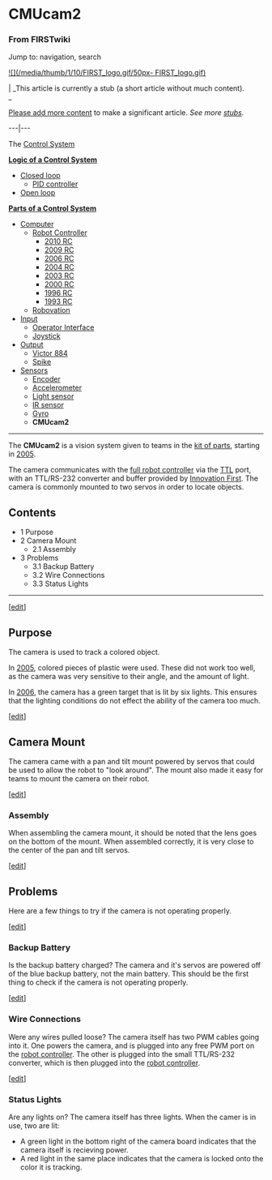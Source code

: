 # CMUcam2

### From FIRSTwiki

Jump to: navigation, search

[![](/media/thumb/1/10/FIRST_logo.gif/50px-
FIRST_logo.gif)](/index.php/Image:FIRST_logo.gif "" )

|  _This article is currently a stub (a short article without much content).  
_

[Please add more
content](http://www.firstwiki.net/index.php?title=CMUcam2&action=edit
"http://www.firstwiki.net/index.php?title=CMUcam2&action=edit" ) to make a
significant article. _See more [stubs](/index.php/Special:Shortpages
"Special:Shortpages" )._  
  
---|---  
  
  

The [Control System](/index.php/Control_system "Control system" )

**[Logic of a Control System](/index.php/Logic_of_a_control_system "Logic of a control system" )**

  * [Closed loop](/index.php/Closed_loop "Closed loop" )
    * [PID controller](/index.php/PID_controller "PID controller" )
  * [Open loop](/index.php/Open_loop "Open loop" )

**[Parts of a Control System](/index.php/Parts_of_a_control_system "Parts of a control system" )**

  * [Computer](/index.php/Computer "Computer" )
    * [Robot Controller](/index.php/Robot_Controller "Robot Controller" )
      * [2010 RC](/index.php/Robot_Controller_%282010%29 "Robot Controller \(2010\)" )
      * [2009 RC](/index.php/Robot_Controller_%282009%29 "Robot Controller \(2009\)" )
      * [2006 RC](/index.php/Robot_Controller_%282006%29 "Robot Controller \(2006\)" )
      * [2004 RC](/index.php/Robot_Controller_%282004%29 "Robot Controller \(2004\)" )
      * [2003 RC](/index.php/Robot_Controller_%282003%29 "Robot Controller \(2003\)" )
      * [2000 RC](/index.php/Robot_Controller_%282000%29 "Robot Controller \(2000\)" )
      * [1996 RC](/index.php?title=Robot_Controller_%281996%29&action=edit "Robot Controller \(1996\)" )
      * [1993 RC](/index.php?title=Robot_Controller_%281993%29&action=edit "Robot Controller \(1993\)" )
    * [Robovation](/index.php/Robovation "Robovation" )
  * [Input](/index.php/Input "Input" )
    * [Operator Interface](/index.php/Operator_Interface "Operator Interface" )
    * [Joystick](/index.php/Joystick "Joystick" )
  * [Output](/index.php/Output "Output" )
    * [Victor 884](/index.php/Victor_884 "Victor 884" )
    * [Spike](/index.php/Spike "Spike" )
  * [Sensors](/index.php/Sensor "Sensor" )
    * [Encoder](/index.php/Encoder "Encoder" )
    * [Accelerometer](/index.php/Accelerometer "Accelerometer" )
    * [Light sensor](/index.php?title=Light_sensor&action=edit "Light sensor" )
    * [IR sensor](/index.php/IR_sensor "IR sensor" )
    * [Gyro](/index.php/Gyro "Gyro" )
    * **CMUcam2**  
---  
  
The **CMUcam2** is a vision system given to teams in the [kit of
parts](/index.php/Kit_of_parts "Kit of parts" ), starting in
[2005](/index.php/Triple_Play "Triple Play" ).

The camera communicates with the [full robot
controller](/index.php/Full_robot_controller "Full robot controller" ) via the
[TTL](/index.php?title=TTL&action=edit "TTL" ) port, with an TTL/RS-232
converter and buffer provided by [Innovation
First](/index.php/Innovation_First%2C_Inc. "Innovation First, Inc." ). The
camera is commonly mounted to two servos in order to locate objects.

## Contents

  * 1 Purpose
  * 2 Camera Mount
    * 2.1 Assembly
  * 3 Problems
    * 3.1 Backup Battery
    * 3.2 Wire Connections
    * 3.3 Status Lights  
---  
  
[[edit](/index.php?title=CMUcam2&action=edit&section=1 "Edit section: Purpose"
)]

## Purpose

The camera is used to track a colored object.

In [2005](/index.php/Triple_Play "Triple Play" ), colored pieces of plastic
were used. These did not work too well, as the camera was very sensitive to
their angle, and the amount of light.

In [2006](/index.php/Aim_High "Aim High" ), the camera has a green target that
is lit by six lights. This ensures that the lighting conditions do not effect
the ability of the camera too much.

[[edit](/index.php?title=CMUcam2&action=edit&section=2 "Edit section: Camera
Mount" )]

## Camera Mount

The camera came with a pan and tilt mount powered by servos that could be used
to allow the robot to "look around". The mount also made it easy for teams to
mount the camera on their robot.

[[edit](/index.php?title=CMUcam2&action=edit&section=3 "Edit section:
Assembly" )]

### Assembly

When assembling the camera mount, it should be noted that the lens goes on the
bottom of the mount. When assembled correctly, it is very close to the center
of the pan and tilt servos.

[[edit](/index.php?title=CMUcam2&action=edit&section=4 "Edit section:
Problems" )]

## Problems

Here are a few things to try if the camera is not operating properly.

[[edit](/index.php?title=CMUcam2&action=edit&section=5 "Edit section: Backup
Battery" )]

### Backup Battery

Is the backup battery charged? The camera and it's servos are powered off of
the blue backup battery, not the main battery. This should be the first thing
to check if the camera is not operating properly.

[[edit](/index.php?title=CMUcam2&action=edit&section=6 "Edit section: Wire
Connections" )]

### Wire Connections

Were any wires pulled loose? The camera itself has two PWM cables going into
it. One powers the camera, and is plugged into any free PWM port on the [robot
controller](/index.php/Robot_controller "Robot controller" ). The other is
plugged into the small TTL/RS-232 converter, which is then plugged into the
[robot controller](/index.php/Robot_controller "Robot controller" ).

[[edit](/index.php?title=CMUcam2&action=edit&section=7 "Edit section: Status
Lights" )]

### Status Lights

Are any lights on? The camera itself has three lights. When the camer is in
use, two are lit:

  * A green light in the bottom right of the camera board indicates that the camera itself is recieving power. 
  * A red light in the same place indicates that the camera is locked onto the color it is tracking. 

